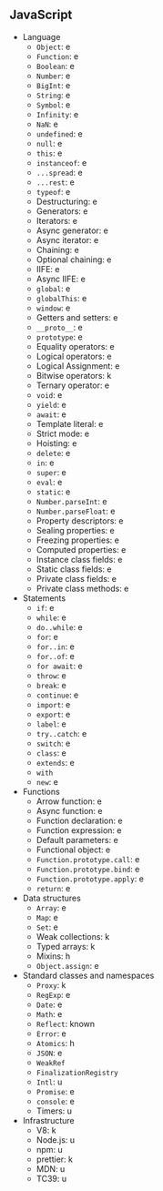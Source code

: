 ## JavaScript

- Language
  - `Object`: e
  - `Function`: e
  - `Boolean`: e
  - `Number`: e
  - `BigInt`: e
  - `String`: e
  - `Symbol`: e 
  - `Infinity`: e
  - `NaN`: e
  - `undefined`: e
  - `null`: e
  - `this`: e
  - `instanceof`: e
  - `...spread`: e
  - `...rest`: e
  - `typeof`: e
  - Destructuring: e
  - Generators: e
  - Iterators: e
  - Async generator: e
  - Async iterator: e
  - Chaining: e
  - Optional chaining: e
  - IIFE: e
  - Async IIFE: e
  - `global`: e
  - `globalThis`: e
  - `window`: e
  - Getters and setters: e
  - `__proto__`: e
  - `prototype`: e
  - Equality operators: e
  - Logical operators: e
  - Logical Assignment: e
  - Bitwise operators: k
  - Ternary operator: e
  - `void`: e
  - `yield`: e
  - `await`: e
  - Template literal: e
  - Strict mode: e
  - Hoisting: e
  - `delete`: e
  - `in`: e
  - `super`: e
  - `eval`: e
  - `static`: e
  - `Number.parseInt`: e
  - `Number.parseFloat`: e
  - Property descriptors: e
  - Sealing properties: e
  - Freezing properties: e
  - Computed properties: e
  - Instance class fields: e
  - Static class fields: e
  - Private class fields: e
  - Private class methods: e
- Statements
  - `if`: e
  - `while`: e
  - `do..while`: e
  - `for`: e
  - `for..in`: e
  - `for..of`: e
  - `for await`: e
  - `throw`: e
  - `break`: e
  - `continue`: e
  - `import`: e
  - `export`: e
  - `label`: e
  - `try..catch`: e
  - `switch`: e
  - `class`: e
  - `extends`: e
  - `with`
  - `new`: e
- Functions
  - Arrow function: e
  - Async function: e
  - Function declaration: e
  - Function expression: e
  - Default parameters: e
  - Functional object: e
  - `Function.prototype.call`: e
  - `Function.prototype.bind`: e
  - `Function.prototype.apply`: e
  - `return`: e
- Data structures
  - `Array`: e
  - `Map`: e
  - `Set`: e
  - Weak collections: k
  - Typed arrays: k
  - Mixins: h
  - `Object.assign`: e
- Standard classes and namespaces
  - `Proxy`: k
  - `RegExp`: e
  - `Date`: e
  - `Math`: e
  - `Reflect`: known
  - `Error`: e
  - `Atomics`: h
  - `JSON`: e
  - `WeakRef`
  - `FinalizationRegistry`
  - `Intl`: u
  - `Promise`: e
  - `console`: e
  - Timers: u
- Infrastructure
  - V8: k
  - Node.js: u
  - npm: u
  - prettier: k
  - MDN: u
  - TC39: u
